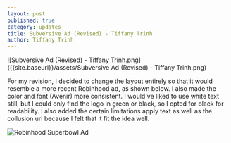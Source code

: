 ```yaml
---
layout: post
published: true
category: updates
title: Subversive Ad (Revised) - Tiffany Trinh
author: Tiffany Trinh
---
```

![Subversive Ad (Revised) - Tiffany Trinh.png]({{site.baseurl}}/assets/Subversive Ad (Revised) - Tiffany Trinh.png)

For my revision, I decided to change the layout entirely so that it would resemble a more recent Robinhood ad, as shown below. I also made the color and font (Avenir) more consistent. I would've liked to use white text still, but I could only find the logo in green or black, so I opted for black for readability. I also added the certain limitations apply text as well as the collusion url because I felt that it fit the idea well.

![Robinhood Superbowl Ad](https://i.insider.com/601abd2b01504a00197fb5ba?width=700)
